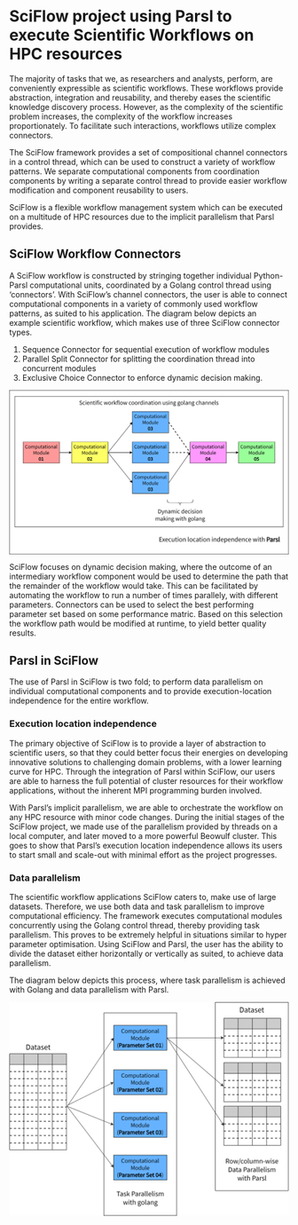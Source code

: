 # SciFlow project using Parsl to execute Scientific Workflows on HPC resources

The majority of tasks that we, as researchers and analysts, perform, are conveniently expressible as scientific workflows. These workflows provide abstraction, integration and reusability, and thereby eases the scientific knowledge discovery process. However, as the complexity of the scientific problem increases, the complexity of the workflow increases proportionately. To facilitate such interactions, workflows utilize complex connectors. 

The SciFlow framework provides a set of compositional channel connectors in a control thread, which can be used to construct a variety of workflow patterns. We separate computational components from coordination components by writing a separate control thread to provide easier workflow modification and component reusability to users. 

SciFlow is a flexible workflow management system which can be executed on a multitude of HPC resources due to the implicit parallelism that Parsl provides. 

## SciFlow Workflow Connectors
A SciFlow workflow is constructed by stringing together individual Python-Parsl computational units, coordinated by a Golang control thread using ‘connectors’. With SciFlow’s channel connectors, the user is able to connect computational components in a variety of commonly used workflow patterns, as suited to his application. 
The diagram below depicts an example scientific workflow, which makes use of three SciFlow connector types. 
1. Sequence Connector for sequential execution of workflow modules
2. Parallel Split Connector for splitting the coordination thread into concurrent modules
3. Exclusive Choice Connector to enforce dynamic decision making. 

<img src="https://github.com/SciFlow-FYP/SciFlow-for-Parsl-blog/blob/main/diagrams/SciFlow-ExampleWorkflow.png" alt="Example SciFlow Workflow" width="650" align="center">

SciFlow focuses on dynamic decision making, where the outcome of an intermediary workflow component would be used to determine the path that the remainder of the workflow would take. This can be facilitated by automating the workflow to run a number of times parallely, with different parameters. Connectors can be used to select the best performing parameter set based on some performance matric. Based on this selection the workflow path would be modified at runtime, to yield better quality results.

## Parsl in SciFlow 
The use of Parsl in SciFlow is two fold; to perform data parallelism on individual computational components and to provide execution-location independence for the entire workflow. 

### Execution location independence
The primary objective of SciFlow is to provide a layer of abstraction to scientific users, so that they could better focus their energies on developing innovative solutions to challenging domain problems, with a lower learning curve for HPC. Through the integration of Parsl within SciFlow, our users are able to harness the full potential of cluster resources for their workflow applications, without the inherent MPI programming burden involved. 

With Parsl’s implicit parallelism, we are able to orchestrate the workflow on any HPC resource with minor code changes. During the initial stages of the SciFlow project, we made use of the parallelism provided by threads on a local computer, and later moved to a more powerful Beowulf cluster. This goes to show that Parsl’s execution location independence allows its users to start small and scale-out with minimal effort as the project progresses.

### Data parallelism 
The scientific workflow applications SciFlow caters to, make use of large datasets. Therefore, we use both data and task parallelism to improve computational efficiency. The framework executes computational modules concurrently using the Golang control thread, thereby providing task parallelism. This proves to be extremely helpful in situations similar to hyper parameter optimisation. Using SciFlow and Parsl, the user has the ability to divide the dataset either horizontally or vertically as suited, to achieve data parallelism. 

The diagram below depicts this process, where task parallelism is achieved with Golang and data parallelism with Parsl. 

<img src="https://github.com/SciFlow-FYP/SciFlow-for-Parsl-blog/blob/main/diagrams/SciFlow-DataParallelism.png" alt="Parallelism in SciFlow" width="650" align="center">

